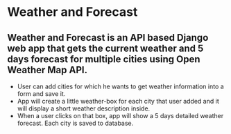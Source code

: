 # Weather and Forecast
## Weather and Forecast is an API based Django web app that gets the current weather and 5 days forecast for multiple cities using Open Weather Map API.

 * User can add cities for which he wants to get weather information into a form and save it.
 * App will create a little weather-box for each city that user added and it will display a short weather description inside.
 * When a user clicks on that box, app will show a 5 days detailed weather forecast. Each city is saved to database.

